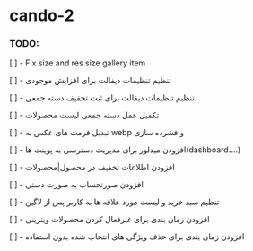 # cando-2

### TODO:

[ ] - Fix size and res size gallery item

[ ] - تنظیم تنظیمات دیفالت برای افزایش موجودی

[ ] - تنظیم تنظیمات دیفالت برای ثبت تخفیف دسته جمعی

[ ] - تکمیل عمل دسته جمعی لیست محصولات

[ ] - تبدیل فرمت های عکس به webp و فشرده سازی

[ ] - افزودن میدلور برای مدیریت دسترسی به پوینت ها(dashboard،...)

[ ] - افزودن اطلاعات تخفیف در محصول|محصولات

[ ] - افزودن صورتحساب به صورت دستی

[ ] - تنظیم سبد خرید و لیست مورد علاقه ها به کاربر پس از لاگین

[ ] - افزودن زمان بندی برای غیرفعال کردن محصولات ویترینی

[ ] - افزودن زمان بندی برای حذف ویژگی های انتخاب شده بدون استفاده




